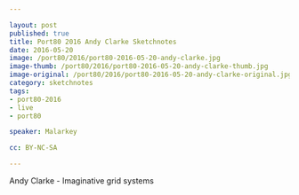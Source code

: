 ```yaml
---

layout: post
published: true
title: Port80 2016 Andy Clarke Sketchnotes
date: 2016-05-20
image: /port80/2016/port80-2016-05-20-andy-clarke.jpg
image-thumb: /port80/2016/port80-2016-05-20-andy-clarke-thumb.jpg
image-original: /port80/2016/port80-2016-05-20-andy-clarke-original.jpg
category: sketchnotes
tags:
- port80-2016
- live
- port80

speaker: Malarkey

cc: BY-NC-SA

---
```

Andy Clarke - Imaginative grid systems
